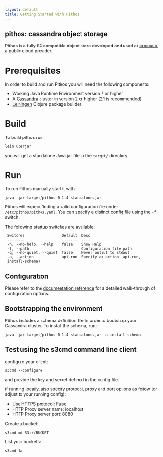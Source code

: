 ```yaml
---
layout: default
title: Getting Started with Pithos
---
```


pithos: cassandra object storage
--------------------------------

Pithos is a fully S3 compatible object store developed and used at [exoscale](https://www.exoscale.ch), a public cloud provider.

# Prerequisites

In order to build and run Pithos you will need the following components:

* Working Java Runtime Environment version 7 or higher
* A [Cassandra](http://cassandra.apache.org/) cluster in version 2 or
  higher (2.1 is recommended)
* [Leiningen](https://github.com/technomancy/leiningen) Clojure package builder

# Build

To build pithos run:

    lein uberjar

you will get a standalone Java jar file in the `target/` directory

# Run

To run Pithos manually start it with

    java -jar target/pithos-0.1.4-standalone.jar

Pithos will expect finding a valid configuration file under `/etc/pithos/pithos.yaml`. You can specify a distinct config file using the `-f` switch.

The following startup switches are available:

     Switches                 Default  Desc
     --------                 -------  ----
     -h, --no-help, --help    false    Show Help
     -f, --path                        Configuration file path
     -q, --no-quiet, --quiet  false    Never output to stdout
     -a, --action             api-run  Specify an action (api-run,
     install-schema)

## Configuration

Please refer to the [documentation reference](/reference) for a
detailed walk-through of configuration options.

## Bootstrapping the environment

Pithos includes a schema definition file in order to bootstrap your Cassandra cluster.
To install the schema, run:

    java -jar target/pithos-0.1.4-standalone.jar -a install-schema


## Test using the s3cmd command line client

configure your client:

    s3cmd --configure

and provide the key and secret defined in the config file.

If running locally, also specify protocol, proxy and port options as follow (or adjust to your running config):

* Use HTTPS protocol: False
* HTTP Proxy server name: localhost
* HTTP Proxy server port: 8080

Create a bucket:

    s3cmd md S3://BUCKET

List your buckets:

    s3cmd la
